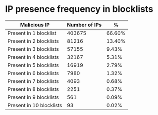 # IP presence frequency in blocklists
| Malicious IP | Number of IPs | % |
|----|----|----|
| Present in 1 blocklist | 403675 | 66.60% |
| Present in 2 blocklists | 81216 | 13.40% |
| Present in 3 blocklists | 57155 | 9.43% |
| Present in 4 blocklists | 32167 | 5.31% |
| Present in 5 blocklists | 16919 | 2.79% |
| Present in 6 blocklists | 7980 | 1.32% |
| Present in 7 blocklists | 4093 | 0.68% |
| Present in 8 blocklists | 2251 | 0.37% |
| Present in 9 blocklists | 561 | 0.09% |
| Present in 10 blocklists | 93 | 0.02% |
